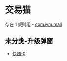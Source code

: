 # 交易猫

存在 1 规则组 - [com.jym.mall](/src/apps/com.jym.mall.ts)

## 未分类-升级弹窗

- [快照-0](https://i.gkd.li/i/12496974)
